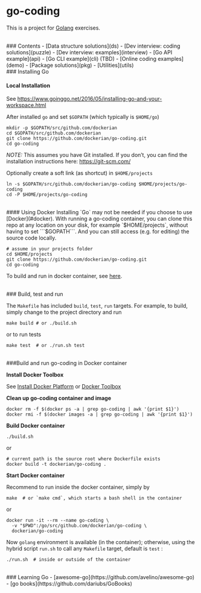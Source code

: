 # go-coding

This is a project for [Golang](https://golang.org/) exercises.



<br/>
### Contents
- [Data structure solutions](ds)
- [Dev interview: coding solutions](puzzle)
- [Dev interview: examples](interview)
- [Go API example](api)
- [Go CLI example](cli) (TBD)
- [Online coding examples](demo)
- [Package solutions](pkg)
- [Utilities](utils)


<br/>
### Installing Go

#### Local Installation
See https://www.goinggo.net/2016/05/installing-go-and-your-workspace.html

After installed `go` and set `$GOPATH` (which typically is `$HOME/go`)

```
mkdir -p $GOPATH/src/github.com/dockerian
cd $GOPATH/src/github.com/dockerian
git clone https://github.com/dockerian/go-coding.git
cd go-coding
```

*NOTE:* This assumes you have Git installed.  If you don’t, you can find the installation instructions here: https://git-scm.com/

Optionally create a soft link (as shortcut) in `$HOME/projects`

```
ln -s $GOPATH/src/github.com/dockerian/go-coding $HOME/projects/go-coding
cd -P $HOME/projects/go-coding
```



<br/>
#### Using Docker
Installing `Go` may not be needed if you choose to use [Docker](#docker). With running a go-coding container, you can clone this repo at any location on your disk, for example `$HOME/projects`, without having to set ```$GOPATH```. And you can still access (e.g. for editing) the source code locally.

```
# assume in your projects folder
cd $HOME/projects
git clone https://github.com/dockerian/go-coding.git
cd go-coding
```

To build and run in docker container, see [here](#docker).



<br/>
### Build, test and run

The `Makefile` has included `build`, `test`, `run` targets. For example, to build, simply change to the project directory and run

```
make build # or ./build.sh
```

or to run tests

```
make test  # or ./run.sh test
```


<br/>
###<a name="docker"></a>Build and run go-coding in Docker container

**Install Docker Toolbox**  

See
[Install Docker Platform](https://www.docker.com/products/overview#/install_the_platform)
or
[Docker Toolbox](https://www.docker.com/products/docker-toolbox)


**Clean up go-coding container and image**

```
docker rm -f $(docker ps -a | grep go-coding | awk '{print $1}')
docker rmi -f $(docker images -a | grep go-coding | awk '{print $1}')
```


**Build Docker container**

```
./build.sh
```

or

```
# current path is the source root where Dockerfile exists
docker build -t dockerian/go-coding .
```


**Start Docker container**

Recommend to run inside the docker container, simply by

```
make  # or `make cmd`, which starts a bash shell in the container
```

or

```
docker run -it --rm --name go-coding \
  -v "$PWD":/go/src/github.com/dockerian/go-coding \
  dockerian/go-coding

```

Now `golang` environment is available (in the container);
otherwise, using the hybrid script `run.sh` to call any `Makefile` target,
default is `test` :

```
./run.sh  # inside or outside of the container
```


<br/>
### Learning Go
- [awesome-go](https://github.com/avelino/awesome-go)
- [go books](https://github.com/dariubs/GoBooks)
